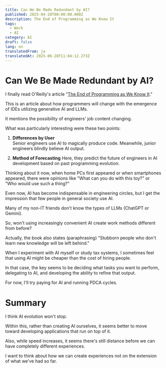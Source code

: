 ```yaml
---
title: Can We Be Made Redundant by AI?
published: 2025-04-28T00:00:00.000Z
description: The End of Programming as We Know It
tags:
  - Work
  - AI
category: AI
draft: false
lang: en
translatedFrom: ja
translatedAt: 2025-06-28T11:04:12.273Z
---
```

# Can We Be Made Redundant by AI?


I finally read O'Reilly's article "[The End of Programming as We Know It](https://www.oreilly.com/radar/the-end-of-programming-as-we-know-it/)."

This is an article about how programmers will change with the emergence of IDEs utilizing generative AI and LLMs.

It mentions the possibility of engineers' job content changing.

What was particularly interesting were these two points:

1. **Differences by User**  
   Senior engineers use AI to magically produce code. Meanwhile, junior engineers blindly believe AI output.

2. **Method of Forecasting**
   Here, they predict the future of engineers in AI development based on past programming evolution.


Thinking about it now, when home PCs first appeared or when smartphones appeared, there were opinions like "What can you do with this toy?" or "Who would use such a thing?"

Even now, AI has become indispensable in engineering circles, but I get the impression that few people in general society use AI.

Many of my non-IT friends don't know the types of LLMs (ChatGPT or Gemini).

So, won't using increasingly convenient AI create work methods different from before?

Actually, the book also states (paraphrasing) "Stubborn people who don't learn new knowledge will be left behind."

When I experiment with AI myself or study tax systems, I sometimes feel that using AI might be cheaper than the cost of hiring people.

In that case, the key seems to be deciding what tasks you want to perform, delegating to AI, and developing the ability to refine that output.

For now, I'll try paying for AI and running PDCA cycles.

# Summary

I think AI evolution won't stop.

Within this, rather than creating AI ourselves, it seems better to move toward developing applications that run on top of it.

Also, while speed increases, it seems there's still distance before we can have completely different experiences.

I want to think about how we can create experiences not on the extension of what we've had so far.
